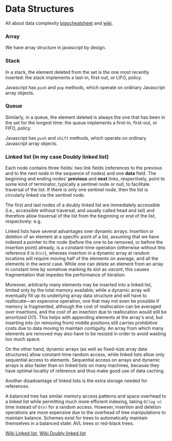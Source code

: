 # Data Structures

All about data complexity [bigocheatsheet](https://www.bigocheatsheet.com/) and [wiki](https://en.wikipedia.org/wiki/Search_data_structure#Asymptotic_amortized_worst-case_analysis).

### Array

We have array structure in javascript by design.

### Stack

In a stack, the element deleted from the set is the one most recently inserted: the stack implements a last-in, first-out, or LIFO, policy.

Javascript has `push` and `pop` methods, which operate on ordinary Javascript array objects.

### Queue

Similarly, in a queue, the element deleted is always the one that has been in the set for the longest time: the queue implements a first-in, first-out, or FIFO, policy.

Javascript has `push` and `shift` methods, which operate on ordinary Javascript array objects.

### Linked list (in my case Doubly linked list)

Each node contains three fields: two link fields (references to the previous and to the next node in the sequence of nodes) and one **data** field. The beginning and ending nodes' **previous** and **next** links, respectively, point to some kind of terminator, typically a sentinel node or null, to facilitate traversal of the list. If there is only one sentinel node, then the list is circularly linked via the sentinel node.

The first and last nodes of a doubly linked list are immediately accessible (i.e., accessible without traversal, and usually called head and tail) and therefore allow traversal of the list from the beginning or end of the list, respectively: e.g.

Linked lists have several advantages over dynamic arrays. Insertion or deletion of an element at a specific point of a list, assuming that we have indexed a pointer to the node (before the one to be removed, or before the insertion point) already, is a constant-time operation (otherwise without this reference it is `O(n)`), whereas insertion in a dynamic array at random locations will require moving half of the elements on average, and all the elements in the worst case. While one can _delete_ an element from an array in constant time by somehow marking its slot as _vacant_, this causes fragmentation that impedes the performance of iteration.

Moreover, arbitrarily many elements may be inserted into a linked list, limited only by the total memory available; while a dynamic array will eventually fill up its underlying array data structure and will have to reallocate—an expensive operation, one that may not even be possible if memory is fragmented, although the cost of reallocation can be averaged over insertions, and the cost of an insertion due to reallocation would still be amortized O(1). This helps with appending elements at the array's end, but inserting into (or removing from) middle positions still carries prohibitive costs due to data moving to maintain contiguity. An array from which many elements are removed may also have to be resized in order to avoid wasting too much space.

On the other hand, dynamic arrays (as well as fixed-size array data structures) allow constant-time random access, while linked lists allow only sequential access to elements. Sequential access on arrays and dynamic arrays is also faster than on linked lists on many machines, because they have optimal locality of reference and thus make good use of data caching.

Another disadvantage of linked lists is the extra storage needed for references.

A balanced tree has similar memory access patterns and space overhead to a linked list while permitting much more efficient indexing, taking `O(log n)` time instead of `O(n)` for a random access. However, insertion and deletion operations are more expensive due to the overhead of tree manipulations to maintain balance. Schemes exist for trees to automatically maintain themselves in a balanced state: AVL trees or red-black trees.

[Wiki Linked list](https://en.wikipedia.org/wiki/Linked_list), [Wiki Doubly linked list](https://en.wikipedia.org/wiki/Doubly_linked_list)
